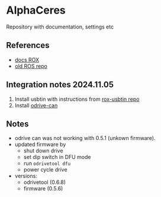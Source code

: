 # AlphaCeres
Repository with documentation, settings etc

## References 


* [docs ROX](https://roxautomation.gitlab.io/machines/almighty/almighty-gps)
* [old ROS repo](https://github.com/Fontys-GTL/AlphaCeresROS)

## Integration notes 2024.11.05

1. Install usbtin with instructions from [rox-usbtin repo](https://gitlab.com/roxautomation/tools/usbtin)
2. Install [odrive-can](https://gitlab.com/roxautomation/components/odrive-can)

## Notes

* odrive can was not working with 0.5.1 (unkown firmware).
* updated firmware by
    - shut down drive
    - set dip switch in DFU mode
    - run `odrivetool dfu`
    - power cycle drive
* versions:
    - odrivetool (0.6.8)
    - firmware (0.5.6)
